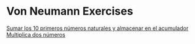 # Von Neumann Exercises

[Sumar los 10 primeros números naturales y almacenar en el acumulador](./sum-num)
[Multiplica dos números](./mul)
